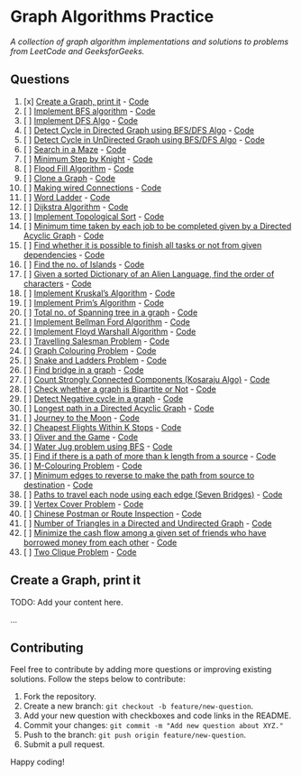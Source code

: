 # Graph Algorithms Practice

<i>A collection of graph algorithm implementations and solutions to problems from LeetCode and GeeksforGeeks. </i>

## Questions

1. [x] [Create a Graph, print it](#create-a-graph-print-it) - [Code](#)
2. [ ] [Implement BFS algorithm](#implement-bfs-algorithm) - [Code](#)
3. [ ] [Implement DFS Algo](#implement-dfs-algo) - [Code](#)
4. [ ] [Detect Cycle in Directed Graph using BFS/DFS Algo](#detect-cycle-in-directed-graph-using-bfsdfs-algo) - [Code](#)
5. [ ] [Detect Cycle in UnDirected Graph using BFS/DFS Algo](#detect-cycle-in-undirected-graph-using-bfsdfs-algo) - [Code](#)
6. [ ] [Search in a Maze](#search-in-a-maze) - [Code](#)
7. [ ] [Minimum Step by Knight](#minimum-step-by-knight) - [Code](#)
8. [ ] [Flood Fill Algorithm](#flood-fill-algorithm) - [Code](#)
9. [ ] [Clone a Graph](#clone-a-graph) - [Code](#)
10. [ ] [Making wired Connections](#making-wired-connections) - [Code](#)
11. [ ] [Word Ladder](#word-ladder) - [Code](#)
12. [ ] [Dijkstra Algorithm](#dijkstra-algorithm) - [Code](#)
13. [ ] [Implement Topological Sort](#implement-topological-sort) - [Code](#)
14. [ ] [Minimum time taken by each job to be completed given by a Directed Acyclic Graph](#minimum-time-taken-by-each-job-to-be-completed-given-by-a-directed-acyclic-graph) - [Code](#)
15. [ ] [Find whether it is possible to finish all tasks or not from given dependencies](#find-whether-it-is-possible-to-finish-all-tasks-or-not-from-given-dependencies) - [Code](#)
16. [ ] [Find the no. of Islands](#find-the-no-of-islands) - [Code](#)
17. [ ] [Given a sorted Dictionary of an Alien Language, find the order of characters](#given-a-sorted-dictionary-of-an-alien-language-find-order-of-characters) - [Code](#)
18. [ ] [Implement Kruskal’s Algorithm](#implement-kruskals-algorithm) - [Code](#)
19. [ ] [Implement Prim’s Algorithm](#implement-prims-algorithm) - [Code](#)
20. [ ] [Total no. of Spanning tree in a graph](#total-no-of-spanning-tree-in-a-graph) - [Code](#)
21. [ ] [Implement Bellman Ford Algorithm](#implement-bellman-ford-algorithm) - [Code](#)
22. [ ] [Implement Floyd Warshall Algorithm](#implement-floyd-warshall-algorithm) - [Code](#)
23. [ ] [Travelling Salesman Problem](#travelling-salesman-problem) - [Code](#)
24. [ ] [Graph Colouring Problem](#graph-colouring-problem) - [Code](#)
25. [ ] [Snake and Ladders Problem](#snake-and-ladders-problem) - [Code](#)
26. [ ] [Find bridge in a graph](#find-bridge-in-a-graph) - [Code](#)
27. [ ] [Count Strongly Connected Components (Kosaraju Algo)](#count-strongly-connected-components-kosaraju-algo) - [Code](#)
28. [ ] [Check whether a graph is Bipartite or Not](#check-whether-a-graph-is-bipartite-or-not) - [Code](#)
29. [ ] [Detect Negative cycle in a graph](#detect-negative-cycle-in-a-graph) - [Code](#)
30. [ ] [Longest path in a Directed Acyclic Graph](#longest-path-in-a-directed-acyclic-graph) - [Code](#)
31. [ ] [Journey to the Moon](#journey-to-the-moon) - [Code](#)
32. [ ] [Cheapest Flights Within K Stops](#cheapest-flights-within-k-stops) - [Code](#)
33. [ ] [Oliver and the Game](#oliver-and-the-game) - [Code](#)
34. [ ] [Water Jug problem using BFS](#water-jug-problem-using-bfs) - [Code](#)
35. [ ] [Find if there is a path of more than k length from a source](#find-if-there-is-a-path-of-more-than-k-length-from-a-source) - [Code](#)
36. [ ] [M-Colouring Problem](#m-colouring-problem) - [Code](#)
37. [ ] [Minimum edges to reverse to make the path from source to destination](#minimum-edges-to-reverse-to-make-the-path-from-source-to-destination) - [Code](#)
38. [ ] [Paths to travel each node using each edge (Seven Bridges)](#paths-to-travel-each-node-using-each-edge-seven-bridges) - [Code](#)
39. [ ] [Vertex Cover Problem](#vertex-cover-problem) - [Code](#)
40. [ ] [Chinese Postman or Route Inspection](#chinese-postman-or-route-inspection) - [Code](#)
41. [ ] [Number of Triangles in a Directed and Undirected Graph](#number-of-triangles-in-a-directed-and-undirected-graph) - [Code](#)
42. [ ] [Minimize the cash flow among a given set of friends who have borrowed money from each other](#minimize-the-cash-flow-among-a-given-set-of-friends-who-have-borrowed-money-from-each-other) - [Code](#)
43. [ ] [Two Clique Problem](#two-clique-problem) - [Code](#)

## Create a Graph, print it

TODO: Add your content here.

...

## Contributing

Feel free to contribute by adding more questions or improving existing solutions. Follow the steps below to contribute:

1. Fork the repository.
2. Create a new branch: `git checkout -b feature/new-question`.
3. Add your new question with checkboxes and code links in the README.
4. Commit your changes: `git commit -m "Add new question about XYZ."`
5. Push to the branch: `git push origin feature/new-question`.
6. Submit a pull request.

Happy coding!
